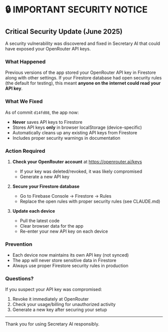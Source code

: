 # 🔒 IMPORTANT SECURITY NOTICE

## Critical Security Update (June 2025)

A security vulnerability was discovered and fixed in Secretary AI that could have exposed your OpenRouter API keys.

### What Happened

Previous versions of the app stored your OpenRouter API key in Firestore along with other settings. If your Firestore database had open security rules (the default for testing), this meant **anyone on the internet could read your API key**.

### What We Fixed

As of commit `d14fd08`, the app now:
- **Never** saves API keys to Firestore
- Stores API keys **only** in browser localStorage (device-specific)
- Automatically cleans up any existing API keys from Firestore
- Includes proper security warnings in documentation

### Action Required

1. **Check your OpenRouter account** at https://openrouter.ai/keys
   - If your key was deleted/revoked, it was likely compromised
   - Generate a new API key

2. **Secure your Firestore database**
   - Go to Firebase Console → Firestore → Rules
   - Replace the open rules with proper security rules (see CLAUDE.md)

3. **Update each device**
   - Pull the latest code
   - Clear browser data for the app
   - Re-enter your new API key on each device

### Prevention

- Each device now maintains its own API key (not synced)
- The app will never store sensitive data in Firestore
- Always use proper Firestore security rules in production

### Questions?

If you suspect your API key was compromised:
1. Revoke it immediately at OpenRouter
2. Check your usage/billing for unauthorized activity
3. Generate a new key after securing your setup

---

Thank you for using Secretary AI responsibly.